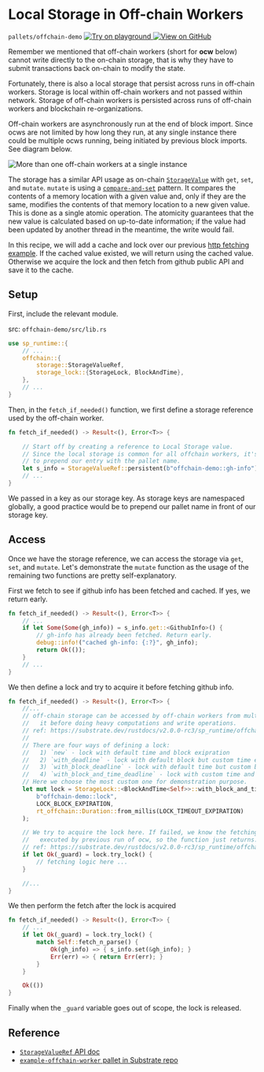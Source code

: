 # Local Storage in Off-chain Workers

`pallets/offchain-demo`
[
	![Try on playground](https://img.shields.io/badge/Playground-Try%20it!-brightgreen?logo=Parity%20Substrate)
](https://playground-staging.substrate.dev/?deploy=recipes&files=%2Fhome%2Fsubstrate%2Fworkspace%2Fpallets%2Foffchain-demo%2Fsrc%2Flib.rs)
[
	![View on GitHub](https://img.shields.io/badge/Github-View%20Code-brightgreen?logo=github)
](https://github.com/substrate-developer-hub/recipes/tree/master/pallets/offchain-demo/src/lib.rs)

Remember we mentioned that off-chain workers (short for **ocw** below) cannot write directly to the
on-chain storage, that is why they have to submit transactions back on-chain to modify the state.

Fortunately, there is also a local storage that persist across runs in off-chain workers. Storage is
local within off-chain workers and not passed within network. Storage of off-chain workers is
persisted across runs of off-chain workers and blockchain re-organizations.

Off-chain workers are asynchronously run at the end of block import. Since ocws are not limited by how long
they run, at any single instance there could be multiple ocws running, being initiated by previous
block imports. See diagram below.

![More than one off-chain workers at a single instance](../../img/multiple-ocws.png)

The storage has a similar API usage as on-chain
[`StorageValue`](../../2-appetizers/2-storage-values.md) with `get`, `set`, and `mutate`. `mutate` is
using a [`compare-and-set`](https://en.wikipedia.org/wiki/Compare-and-swap) pattern. It compares the
contents of a memory location with a given value and, only if they are the same, modifies the
contents of that memory location to a new given value. This is done as a single atomic operation.
The atomicity guarantees that the new value is calculated based on up-to-date information; if the
value had been updated by another thread in the meantime, the write would fail.

In this recipe, we will add a cache and lock over our previous
[http fetching example](./http-json.md). If the cached value existed, we will return using the
cached value. Otherwise we acquire the lock and then fetch from github public API and save it to the
cache.

## Setup

First, include the relevant module.

src: `offchain-demo/src/lib.rs`

```rust
use sp_runtime::{
	// ...
	offchain::{
		storage::StorageValueRef,
		storage_lock::{StorageLock, BlockAndTime},
	},
	// ...
}
```

Then, in the `fetch_if_needed()` function, we first define a storage reference used by the off-chain
worker.

```rust
fn fetch_if_needed() -> Result<(), Error<T>> {

	// Start off by creating a reference to Local Storage value.
	// Since the local storage is common for all offchain workers, it's a good practice
	// to prepend our entry with the pallet name.
	let s_info = StorageValueRef::persistent(b"offchain-demo::gh-info");
	// ...
}
```

We passed in a key as our storage key. As storage keys are namespaced globally, a good practice
would be to prepend our pallet name in front of our storage key.

## Access

Once we have the storage reference, we can access the storage via `get`, `set`, and `mutate`. Let's
demonstrate the `mutate` function as the usage of the remaining two functions are pretty
self-explanatory.

First we fetch to see if github info has been fetched and cached. If yes, we return early.

```rust
fn fetch_if_needed() -> Result<(), Error<T>> {
	// ...
	if let Some(Some(gh_info)) = s_info.get::<GithubInfo>() {
		// gh-info has already been fetched. Return early.
		debug::info!("cached gh-info: {:?}", gh_info);
		return Ok(());
	}
	// ...
}
```

We then define a lock and try to acquire it before fetching github info.

```rust
fn fetch_if_needed() -> Result<(), Error<T>> {
	//...
	// off-chain storage can be accessed by off-chain workers from multiple runs, so we want to lock
	//   it before doing heavy computations and write operations.
	// ref: https://substrate.dev/rustdocs/v2.0.0-rc3/sp_runtime/offchain/storage_lock/index.html
	//
	// There are four ways of defining a lock:
	//   1) `new` - lock with default time and block exipration
	//   2) `with_deadline` - lock with default block but custom time exipration
	//   3) `with_block_deadline` - lock with default time but custom block exipration
	//   4) `with_block_and_time_deadline` - lock with custom time and block exipration
	// Here we choose the most custom one for demonstration purpose.
	let mut lock = StorageLock::<BlockAndTime<Self>>::with_block_and_time_deadline(
		b"offchain-demo::lock",
		LOCK_BLOCK_EXPIRATION,
		rt_offchain::Duration::from_millis(LOCK_TIMEOUT_EXPIRATION)
	);

	// We try to acquire the lock here. If failed, we know the fetching logic inside is being
	//   executed by previous run of ocw, so the function just returns.
	// ref: https://substrate.dev/rustdocs/v2.0.0-rc3/sp_runtime/offchain/storage_lock/struct.StorageLock.html#method.try_lock
	if let Ok(_guard) = lock.try_lock() {
		// fetching logic here ...
	}

	//...
}
```

We then perform the fetch after the lock is acquired

```rust
fn fetch_if_needed() -> Result<(), Error<T>> {
	// ...
	if let Ok(_guard) = lock.try_lock() {
		match Self::fetch_n_parse() {
			Ok(gh_info) => { s_info.set(&gh_info); }
			Err(err) => { return Err(err); }
		}
	}

	Ok(())
}
```

Finally when the `_guard` variable goes out of scope, the lock is released.

## Reference

-   [`StorageValueRef` API doc](https://substrate.dev/rustdocs/v2.0.0-rc5/sp_runtime/offchain/storage/struct.StorageValueRef.html)
-   [`example-offchain-worker` pallet in Substrate repo](https://github.com/paritytech/substrate/tree/master/frame/example-offchain-worker)
